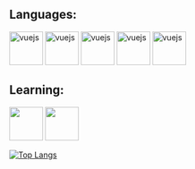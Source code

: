 ## Languages:
<img src="https://cdn.jsdelivr.net/gh/devicons/devicon/icons/mysql/mysql-original-wordmark.svg" alt="vuejs" width="60" height="60" style="max-width:100%;"/>
<img src="https://cdn.jsdelivr.net/gh/devicons/devicon/icons/html5/html5-plain-wordmark.svg" alt="vuejs" width="60" height="60" style="max-width:100%;"/>
<img src="https://cdn.jsdelivr.net/gh/devicons/devicon/icons/css3/css3-plain-wordmark.svg" alt="vuejs" width="60" height="60" style="max-width:100%;"/>
<img src="https://cdn.jsdelivr.net/gh/devicons/devicon/icons/php/php-original.svg" alt="vuejs" width="60" height="60" style="max-width:100%;"/>
<img src= "https://cdn-icons-png.flaticon.com/128/226/226777.png" alt="vuejs" width="60" height="60" style="max-width:100%;"/>
<br>

## Learning:
<img src="https://cdn.jsdelivr.net/gh/devicons/devicon/icons/javascript/javascript-original.svg" width="60" height="60" style="max-width:100%;"/>
<img src="https://cdn.jsdelivr.net/gh/devicons/devicon/icons/c/c-original.svg" width="60" height="60" style="max-width:100%;" />

          
          
[![Top Langs](https://github-readme-stats.vercel.app/api/top-langs/?username=clararicioni&layout=compact&theme=aura)](https://github.com/anuraghazra/github-readme-stats)
